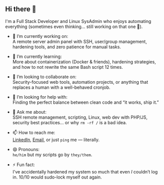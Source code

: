 ## Hi there 👋

I'm a Full Stack Developer and Linux SysAdmin who enjoys automating everything (sometimes even thinking... still working on that one 🤖).  

- 🔭 I’m currently working on:  
  A remote server admin panel with SSH, user/group management, hardening tools, and zero patience for manual tasks.  

- 🌱 I’m currently learning:  
  More about containerization (Docker & friends), hardening strategies, and how to not rewrite the same Bash script 12 times.  

- 👯 I’m looking to collaborate on:  
  Security-focused web tools, automation projects, or anything that replaces a human with a well-behaved cronjob.  

- 🤔 I’m looking for help with:  
  Finding the perfect balance between clean code and “it works, ship it.”  

- 💬 Ask me about:  
  SSH remote management, scripting, Linux, web dev with PHP/JS, security best practices... or why `rm -rf /` is a bad idea.  

- 📫 How to reach me:  
  [LinkedIn](), [Email](), or just `ping` me — literally.  

- 😄 Pronouns:  
  `he/him` but my scripts go by `they/them`.  

- ⚡ Fun fact:  
  I've accidentally hardened my system so much that even *I* couldn’t log in. 10/10 would sudo-lock myself out again.  

